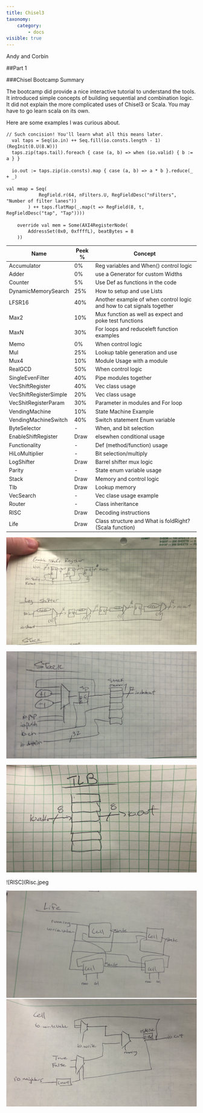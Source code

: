 ```yaml
---
title: Chisel3
taxonomy:
    category:
        - docs
visible: true
---
```


Andy and Corbin

##Part 1

###Chisel Bootcamp Summary

The bootcamp did provide a nice interactive tutorial to understand the tools.
It introduced simple concepts of building sequential and combination logic.
It did not explain the more complicated uses of Chisel3 or Scala.
You may have to go learn scala on its own.

Here are some examples I was curious about.

~~~
// Such concision! You'll learn what all this means later.
  val taps = Seq(io.in) ++ Seq.fill(io.consts.length - 1)(RegInit(0.U(8.W)))
  taps.zip(taps.tail).foreach { case (a, b) => when (io.valid) { b := a } }

  io.out := taps.zip(io.consts).map { case (a, b) => a * b }.reduce(_ + _)

val mmap = Seq(
            RegField.r(64, nFilters.U, RegFieldDesc("nFilters", "Number of filter lanes"))
        ) ++ taps.flatMap(_.map(t => RegField(8, t, RegFieldDesc("tap", "Tap"))))

    override val mem = Some(AXI4RegisterNode(
        AddressSet(0x0, 0xffffL), beatBytes = 8
    ))
~~~



| Name  | Peek % | Concept|
| ----------- | ----------- |----------- |
| Accumulator | 0%          | Reg variables and When() control logic|
| Adder       | 0%          | use a Generator for custom Widths     |
| Counter     | 5%          | Use Def as functions in the code      |
| DynamicMemorySearch | 25% | How to setup and use Lists            |
| LFSR16      | 40%         | Another example of when control logic and how to cat signals together |
| Max2        | 10%         | Mux function as well as expect and poke test functions|
| MaxN        | 30%         | For loops and reduceleft function examples |
| Memo        | 0%          | When control logic                    |
| Mul         | 25%         | Lookup table generation and use       |
| Mux4        | 10%         | Module Usage with a module            |
| RealGCD     | 50%         | When control logic                    |
| SingleEvenFilter | 40%    | Pipe modules together                 |
| VecShiftRegister | 40%    | Vec class usage                       |
| VecShiftRegisterSimple | 20% | Vec class usage                    |
| VecShitRegisterParam | 30% | Parameter in modules and For loop    |
| VendingMachine | 10%      | State Machine Example                 |
| VendingMachineSwitch | 40% | Switch statement Enum variable       |
| ByteSelector | -          | When, and bit selection               |
| EnableShiftRegister | Draw | elsewhen conditional usage           |
| Functionality | -         | Def (method/function) usage           |
| HiLoMultiplier | -        | Bit selection/multiply                |
| LogShifter  | Draw        | Barrel shifter mux logic              |
| Parity      | -           | State enum variable usage             |
| Stack       | Draw        | Memory and control logic              |
| Tlb         | Draw        | Lookup memory                         |
| VecSearch   | -           | Vec clase usage example               |
| Router      | -           | Class inheritance                     |
| RISC        | Draw        | Decoding instructions                 |
| Life        | Draw        | Class structure and What is foldRight? (Scala function) |

![EnableShiftRegister & LogShifter](EnableShiftRegister.jpeg)

![Stack](stack.jpeg)

![TLB](tlb.jpeg)

![RISC](Risc.jpeg

![LIFE](life.jpeg)
![LIFE2](life2.jpeg)
